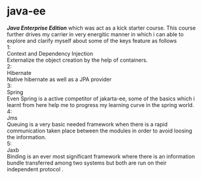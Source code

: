 # java-ee
***Java Enterprise Edition*** which was act as a kick starter course. This course further drives my carrier in very energitic manner in which i can able to explore and clarify myself about some of the keys feature as follows<br>
1:<br>
  Context and Dependency Injection<br>
    Externalize the object creation by the help of containers.<br>
2:<br>
  Hibernate<br> 
    Native hibernate as well as a JPA provider<br>
3:<br>
  Spring<br>
    Even Spring is a active competitor of jakarta-ee, some of the basics which i learnt from here help me to progress my learning curve in the spring world.<br>
4:<br>
  Jms<br>
    Queuing is a very basic needed framework when there is a rapid communication taken place between the modules in order to avoid loosing the information.<br>
5:<br>
  Jaxb<br>
    Binding is an ever most significant framework where there is an information bundle transferred among two systems but both are run on their independent protocol .<br>
